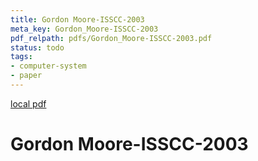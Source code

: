 ```yaml
---
title: Gordon Moore-ISSCC-2003
meta_key: Gordon_Moore-ISSCC-2003
pdf_relpath: pdfs/Gordon_Moore-ISSCC-2003.pdf
status: todo
tags:
- computer-system
- paper
---
```


[local pdf](../../../pdfs/Gordon_Moore-ISSCC-2003.pdf)

# Gordon Moore-ISSCC-2003
